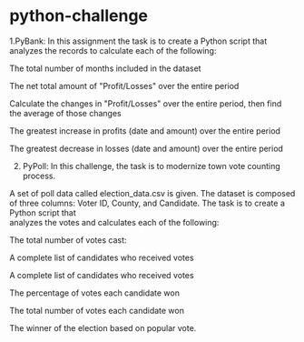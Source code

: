 # python-challenge

1.PyBank: In this assignment  the task is to create a Python script that analyzes the records to calculate each of the following:


   The total number of months included in the dataset


   The net total amount of "Profit/Losses" over the entire period


   Calculate the changes in "Profit/Losses" over the entire period, then find the average of those changes


   The greatest increase in profits (date and amount) over the entire period


   The greatest decrease in losses (date and amount) over the entire period







2. PyPoll: In this challenge, the  task is  to  modernize town vote counting process.


 A  set of poll data called election_data.csv is given.  The dataset is composed of three columns: Voter ID, County, and Candidate. The task is to create a Python script that  
 analyzes the votes and calculates each of the following:


 The total number of votes cast:
        
 A complete list of candidates who received votes


 A complete list of candidates who received votes


 The percentage of votes each candidate won


 The total number of votes each candidate won


 The winner of the election based on popular vote.




